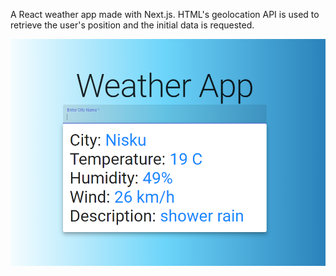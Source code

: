 A React weather app made with Next.js. HTML's geolocation API is used to retrieve the user's position and the initial data is requested.

<img src="appimage.PNG">
